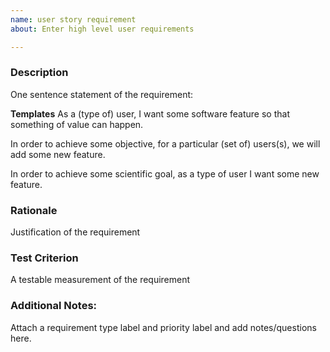 ```yaml
---
name: user story requirement
about: Enter high level user requirements

---
```


### Description
One sentence statement of the requirement:

**Templates**
As a (type of) user, I want some software feature so that something of value can happen.

In order to achieve some objective, for a particular (set of) users(s), we will add some new feature.

In order to achieve some scientific goal, as a type of user I want some new feature.

### Rationale
Justification of the requirement

### Test Criterion
A testable measurement of the requirement

### Additional Notes:
Attach a requirement type label and priority label and add notes/questions here.
